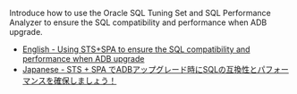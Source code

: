 
Introduce how to use the Oracle SQL Tuning Set and SQL Performance Analyzer to ensure the SQL compatibility and performance when ADB upgrade. 

- [English - Using STS+SPA to ensure the SQL compatibility and performance when ADB upgrade](./en.md)
- [Japanese - STS + SPA でADBアップグレード時にSQLの互換性とパフォーマンスを確保しましょう！](./ja.md)
